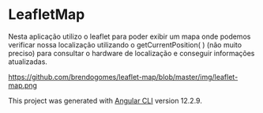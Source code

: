 # LeafletMap

Nesta aplicação utilizo o leaflet para poder exibir um mapa onde podemos verificar nossa localização utilizando o getCurrentPosition( ) (não muito preciso) para consultar o hardware de localização e conseguir informações atualizadas.

https://github.com/brendogomes/leaflet-map/blob/master/img/leaflet-map.png

This project was generated with [Angular CLI](https://github.com/angular/angular-cli) version 12.2.9.
